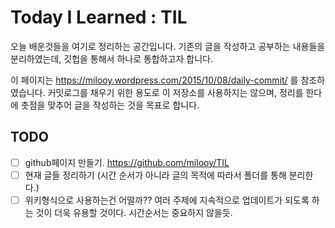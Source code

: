 # Today I Learned : TIL

오늘 배운것들을 여기로 정리하는 공간입니다. 기존의 글을 작성하고 공부하는 내용들을 분리하였는데, 깃헙을 통해서 하나로 통합하고자 합니다.

이 페이지는 https://milooy.wordpress.com/2015/10/08/daily-commit/ 를 참조하였습니다.
커밋로그를 채우기 위한 용도로 이 저장소를 사용하지는 않으며, 정리를 한다에 촛점을 맞추어 글을 작성하는 것을 목표로 합니다.

## TODO

- [ ] github페이지 만들기. https://github.com/milooy/TIL
- [ ] 현재 글들 정리하기 (시간 순서가 아니라 글의 목적에 따라서 폴더를 통해 분리한다.)
- [ ] 위키형식으로 사용하는건 어떨까?? 여러 주제에 지속적으로 업데이트가 되도록 하는 것이 더욱 유용할 것이다. 시간순서는 중요하지 않을듯.
